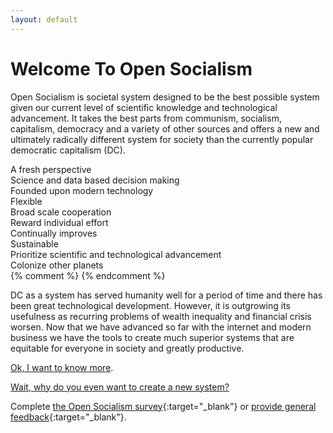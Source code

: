 ```yaml
---
layout: default
---
```


# Welcome To Open Socialism

Open Socialism is societal system designed to be the best possible system given our current level of scientific knowledge and technological advancement. It takes the best parts from communism, socialism, capitalism, democracy and a variety of other sources and offers a new and ultimately radically different system for society than the currently popular democratic capitalism (DC).

<div class="tile-list">
  <div class="row">
    <div class="col-xs-12 col-sm-4"><span class="icon fa fa-refresh" aria-hidden="true"></span> A fresh perspective</div>
    <div class="col-xs-12 col-sm-4"><span class="icon fa fa-bar-chart" aria-hidden="true"></span> Science and data based decision making</div>
    <div class="col-xs-12 col-sm-4"><span class="icon fa fa-rocket" aria-hidden="true"></span> Founded upon modern technology</div>
  </div>
  <div class="row">
    <div class="col-xs-12 col-sm-4"><span class="fa fa-random" aria-hidden="true"></span> Flexible</div>
    <div class="col-xs-12 col-sm-4"><span class="fa fa-users" aria-hidden="true"></span> Broad scale cooperation</div>
    <div class="col-xs-12 col-sm-4"><span class="fa fa-money" aria-hidden="true"></span> Reward individual effort</div>
  </div>
  <div class="row">
    <div class="col-xs-12 col-sm-4"><span class="fa fa-line-chart" aria-hidden="true"></span> Continually improves</div>
    <div class="col-xs-12 col-sm-4"><span class="fa fa-tree" aria-hidden="true"></span> Sustainable</div>
    <div class="col-xs-12 col-sm-4"><span class="fa fa-flask" aria-hidden="true"></span> Prioritize scientific and technological advancement</div>
  </div>
  <div class="row">
    <div class="col-xs-12 col-sm-4"><span class="fa fa-space-shuttle" aria-hidden="true"></span> Colonize other planets</div>
  </div>
</div>
  {% comment %}
  <!--
  <li class="column is-one-third"><span class="fa fa-random" aria-hidden="true"></span> Flexible </li>
  <li class="column is-one-third"><span class="fa fa-users" aria-hidden="true"></span> Broad scale cooperation</li>
  <li class="column is-one-third"><span class="fa fa-money" aria-hidden="true"></span> Reward individual effort</li>
  <li class="column is-one-third"><span class="fa fa-line-chart" aria-hidden="true"></span> Continually improves</li>
  <li class="column is-one-third"><span class="fa fa-tree" aria-hidden="true"></span> Sustainable</li>
  <li class="column is-one-third"><span class="fa fa-flask" aria-hidden="true"></span> Prioritizes scientific and technological advancement</li>
  <li class="column is-one-third"><span class="fa fa-space-shuttle" aria-hidden="true"></span> Colonize other planets</li>
</div> -->
{% endcomment %}

DC as a system has served humanity well for a period of time and there has been great technological development. However, it is outgrowing its usefulness as recurring problems of wealth inequality and financial crisis worsen. Now that we have advanced so far with the internet and modern business we have the tools to create much superior systems that are equitable for everyone in society and greatly productive.

[Ok, I want to know more](introduction).

[Wait, why do you even want to create a new system?](why-create-a-new-system)

Complete [the Open Socialism survey](https://docs.google.com/forms/d/1fbNE7hpmryylvsILKRK18PYORs4Mxkf7qOLOkiFDww0/viewform){:target="_blank"} or [provide general feedback](https://docs.google.com/forms/d/1FFv6d9JLqP23ZSKLjj63bPuzKtl6VaSRxqDM4VdFYdg/viewform){:target="_blank"}.
